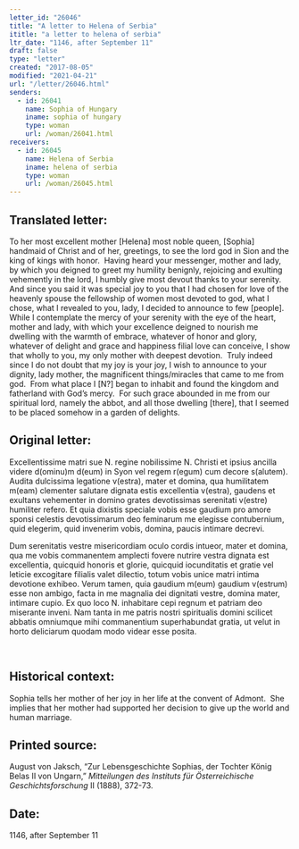 ```yaml
---
letter_id: "26046"
title: "A letter to Helena of Serbia"
ititle: "a letter to helena of serbia"
ltr_date: "1146, after September 11"
draft: false
type: "letter"
created: "2017-08-05"
modified: "2021-04-21"
url: "/letter/26046.html"
senders:
  - id: 26041
    name: Sophia of Hungary
    iname: sophia of hungary
    type: woman
    url: /woman/26041.html
receivers:
  - id: 26045
    name: Helena of Serbia
    iname: helena of serbia
    type: woman
    url: /woman/26045.html
---
```

<h2> Translated letter:</h2><p>To her most excellent mother [Helena] most noble queen, [Sophia] handmaid of Christ and of her, greetings, to see the lord god in Sion and the king of kings with honor.&nbsp; Having heard your messenger, mother and lady, by which you deigned to greet my humility benignly, rejoicing and exulting vehemently in the lord, I humbly give most devout thanks to your serenity.&nbsp; And since you said it was special joy to you that I had chosen for love of the heavenly spouse the fellowship of women most devoted to god, what I chose, what I revealed to you, lady, I decided to announce to few [people].&nbsp; While I contemplate the mercy of your serenity with the eye of the heart, mother and lady, with which your excellence deigned to nourish me dwelling with the warmth of embrace, whatever of honor and glory, whatever of delight and grace and happiness filial love can conceive, I show that wholly to you, my only mother with deepest devotion.&nbsp; Truly indeed since I do not doubt that my joy is your joy, I wish to announce to your dignity, lady mother, the magnificent things/miracles that came to me from god.&nbsp; From what place I [N?] began to inhabit and found the kingdom and fatherland with God’s mercy.&nbsp; For such grace abounded in me from our spiritual lord, namely the abbot, and all those dwelling [there], that I seemed to be placed somehow in a garden of delights.</p><h2 class="mt-4"> Original letter:</h2><p>Excellentissime matri sue N. regine nobilissime N. Christi et ipsius ancilla videre d(ominu)m d(eum) in Syon vel regem r(egum) cum decore s(alutem). Audita dulcissima legatione v(estra), mater et domina, qua humilitatem m(eam) clementer salutare dignata estis excellentia v(estra), gaudens et exultans vehementer in domino grates devotissimas serenitati v(estre) humiliter refero. Et quia dixistis speciale vobis esse gaudium pro amore sponsi celestis devotissimarum deo feminarum me elegisse contubernium, quid elegerim, quid invenerim vobis, domina, paucis intimare decrevi.</p><p>Dum serenitatis vestre misericordiam oculo cordis intueor, mater et domina, qua me vobis commanentem amplecti fovere nutrire vestra dignata est excellentia, quicquid honoris et glorie, quicquid iocunditatis et gratie vel leticie excogitare filialis valet dilectio, totum vobis unice matri intima devotione exhibeo. Verum tamen, quia gaudium m(eum) gaudium v(estrum) esse non ambigo, facta in me magnalia dei dignitati vestre, domina mater, intimare cupio. Ex quo loco N. inhabitare cepi regnum et patriam deo miserante inveni. Nam tanta in me patris nostri spiritualis domini scilicet abbatis omniumque mihi commanentium superhabundat gratia, ut velut in horto deliciarum quodam modo videar esse posita.</p><p>&nbsp;</p><h2 class="mt-4"> Historical context:</h2><p>Sophia tells her mother of her joy in her life at the convent of Admont. &nbsp;She implies that her mother had supported her decision to give up the world and human marriage.</p><h2 class="mt-4"> Printed source:</h2><p>August von Jaksch, “Zur Lebensgeschichte Sophias, der Tochter König Belas II von Ungarn,” <i>Mitteilungen des Instituts für Österreichische Geschichtsforschung</i> II (1888), 372-73.&nbsp;</p><h2 class="mt-4"> Date:</h2>1146, after September 11